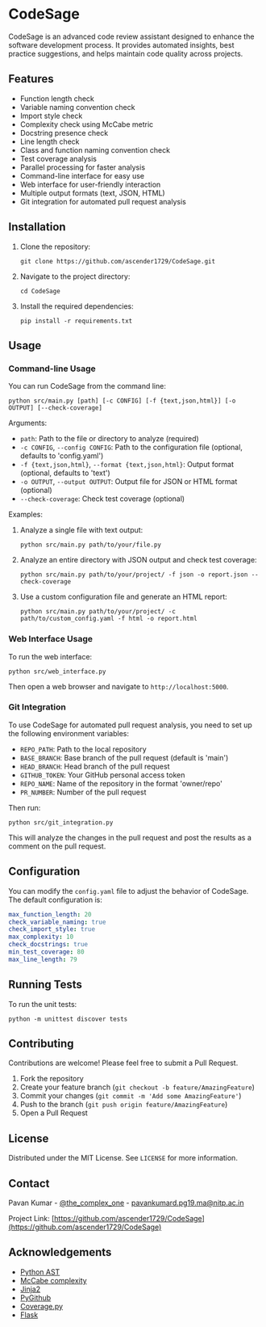 # CodeSage

CodeSage is an advanced code review assistant designed to enhance the software development process. It provides automated insights, best practice suggestions, and helps maintain code quality across projects.

## Features

- Function length check
- Variable naming convention check
- Import style check
- Complexity check using McCabe metric
- Docstring presence check
- Line length check
- Class and function naming convention check
- Test coverage analysis
- Parallel processing for faster analysis
- Command-line interface for easy use
- Web interface for user-friendly interaction
- Multiple output formats (text, JSON, HTML)
- Git integration for automated pull request analysis

## Installation

1. Clone the repository:
   ```
   git clone https://github.com/ascender1729/CodeSage.git
   ```
2. Navigate to the project directory:
   ```
   cd CodeSage
   ```
3. Install the required dependencies:
   ```
   pip install -r requirements.txt
   ```

## Usage

### Command-line Usage

You can run CodeSage from the command line:

```
python src/main.py [path] [-c CONFIG] [-f {text,json,html}] [-o OUTPUT] [--check-coverage]
```

Arguments:
- `path`: Path to the file or directory to analyze (required)
- `-c CONFIG`, `--config CONFIG`: Path to the configuration file (optional, defaults to 'config.yaml')
- `-f {text,json,html}`, `--format {text,json,html}`: Output format (optional, defaults to 'text')
- `-o OUTPUT`, `--output OUTPUT`: Output file for JSON or HTML format (optional)
- `--check-coverage`: Check test coverage (optional)

Examples:
1. Analyze a single file with text output:
   ```
   python src/main.py path/to/your/file.py
   ```
2. Analyze an entire directory with JSON output and check test coverage:
   ```
   python src/main.py path/to/your/project/ -f json -o report.json --check-coverage
   ```
3. Use a custom configuration file and generate an HTML report:
   ```
   python src/main.py path/to/your/project/ -c path/to/custom_config.yaml -f html -o report.html
   ```

### Web Interface Usage

To run the web interface:

```
python src/web_interface.py
```

Then open a web browser and navigate to `http://localhost:5000`.

### Git Integration

To use CodeSage for automated pull request analysis, you need to set up the following environment variables:

- `REPO_PATH`: Path to the local repository
- `BASE_BRANCH`: Base branch of the pull request (default is 'main')
- `HEAD_BRANCH`: Head branch of the pull request
- `GITHUB_TOKEN`: Your GitHub personal access token
- `REPO_NAME`: Name of the repository in the format 'owner/repo'
- `PR_NUMBER`: Number of the pull request

Then run:

```
python src/git_integration.py
```

This will analyze the changes in the pull request and post the results as a comment on the pull request.

## Configuration

You can modify the `config.yaml` file to adjust the behavior of CodeSage. The default configuration is:

```yaml
max_function_length: 20
check_variable_naming: true
check_import_style: true
max_complexity: 10
check_docstrings: true
min_test_coverage: 80
max_line_length: 79
```

## Running Tests

To run the unit tests:

```
python -m unittest discover tests
```

## Contributing

Contributions are welcome! Please feel free to submit a Pull Request.

1. Fork the repository
2. Create your feature branch (`git checkout -b feature/AmazingFeature`)
3. Commit your changes (`git commit -m 'Add some AmazingFeature'`)
4. Push to the branch (`git push origin feature/AmazingFeature`)
5. Open a Pull Request

## License

Distributed under the MIT License. See `LICENSE` for more information.

## Contact

Pavan Kumar - [@the_complex_one](https://x.com/the_complex_one) - pavankumard.pg19.ma@nitp.ac.in

Project Link: [https://github.com/ascender1729/CodeSage](https://github.com/ascender1729/CodeSage)

## Acknowledgements

- [Python AST](https://docs.python.org/3/library/ast.html)
- [McCabe complexity](https://github.com/PyCQA/mccabe)
- [Jinja2](https://jinja.palletsprojects.com/)
- [PyGithub](https://github.com/PyGithub/PyGithub)
- [Coverage.py](https://coverage.readthedocs.io/)
- [Flask](https://flask.palletsprojects.com/)